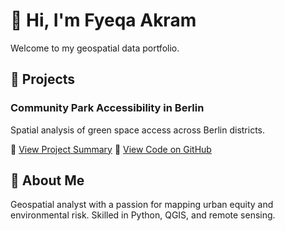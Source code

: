 # 👋 Hi, I'm Fyeqa Akram
Welcome to my geospatial data portfolio.

## 📁 Projects

### Community Park Accessibility in Berlin
Spatial analysis of green space access across Berlin districts.

🔗 [View Project Summary](projects/berlin_park_accessibility.md)
🔗 [View Code on GitHub](https://github.com/fyeqaa/berlin-park-accessibility)


## 📜 About Me
Geospatial analyst with a passion for mapping urban equity and environmental risk. Skilled in Python, QGIS, and remote sensing.
